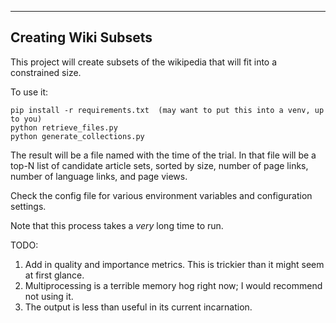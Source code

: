 ---------------------
Creating Wiki Subsets
---------------------


This project will create subsets of the wikipedia that will fit into a constrained size.

To use it:

    pip install -r requirements.txt  (may want to put this into a venv, up to you)
    python retrieve_files.py
    python generate_collections.py

The result will be a file named with the time of the trial.  In that file will be a top-N list of candidate
article sets, sorted by size, number of page links, number of language links, and page views.

Check the config file for various environment variables and configuration settings.

Note that this process takes a _very_ long time to run.

TODO:
1.  Add in quality and importance metrics.  This is trickier than it might seem at first glance.
2.  Multiprocessing is a terrible memory hog right now; I would recommend not using it.
3.  The output is less than useful in its current incarnation.
